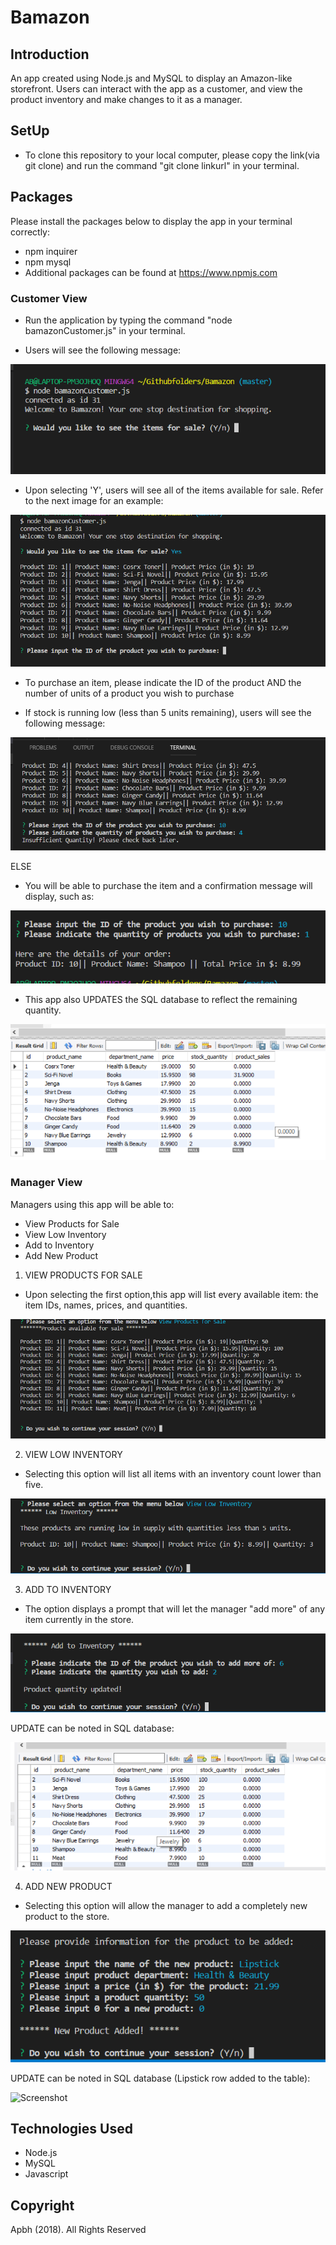 # Bamazon
## Introduction

An app created using Node.js and MySQL to display an Amazon-like storefront. Users can interact with the app as a customer, and view the product inventory and make changes to it as a manager.

## SetUp
* To clone this repository to your local computer, please copy the link(via git clone) and run the command "git clone linkurl" in your terminal.

## Packages 
Please install the packages below to display the app in your terminal correctly:
* npm inquirer
* npm mysql
* Additional packages can be found at https://www.npmjs.com

### Customer View
* Run the application by typing the command "node bamazonCustomer.js" in your terminal.

* Users will see the following message:

![Screenshot](screenShots/customerstart.png "Start")

* Upon selecting 'Y', users will see all of the items available for sale. Refer to the next image for an example:

![Screenshot](screenShots/customerresult.png "Show Results")

* To purchase an item, please indicate the ID of the product AND the number of units of a product you wish to purchase

* If stock is running low (less than 5 units remaining), users will see the following message:

![Screenshot](screenShots/customerlow.png "Low Inventory")

ELSE

* You will be able to purchase the item and a confirmation message will display, such as:

![Screenshot](screenShots/customersuccess.png "Payment Sucessful")

* This app also UPDATES the SQL database to reflect the remaining quantity.

![Screenshot](screenShots/customerupdate.png "SQL Update")



### Manager View
Managers using this app will be able to:
* View Products for Sale
* View Low Inventory
* Add to Inventory
* Add New Product

1. VIEW PRODUCTS FOR SALE
* Upon selecting the first option,this app will list every available item: the item IDs, names, prices, and quantities.

![Screenshot](screenShots/managerview.png "View all items available for sale")

2. VIEW LOW INVENTORY
*  Selecting this option will list all items with an inventory count lower than five.

![Screenshot](screenShots/managerlow.png "Low Inventory Count")

3. ADD TO INVENTORY
* The option displays a prompt that will let the manager "add more" of any item currently in the store.

![Screenshot](screenShots/manageradd.png "Add to Inventory")

UPDATE can be noted in SQL database:

![Screenshot](screenShots/managerupdate1.png "Manager Update 1")

4. ADD NEW PRODUCT
* Selecting this option will allow the manager to add a completely new product to the store.

![Screenshot](screenShots/managerproduct.png "Add new product")

UPDATE can be noted in SQL database (Lipstick row added to the table):

![Screenshot](screenShots/managerproductUpdate.png "Update Database")


## Technologies Used
* Node.js
* MySQL
* Javascript

 ## Copyright
 Apbh (2018). All Rights Reserved

